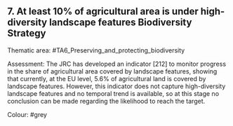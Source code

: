## 7. At least 10% of agricultural area is under high-diversity landscape features Biodiversity Strategy

Thematic area: #TA6_Preserving_and_protecting_biodiversity

Assessment: The JRC has developed an indicator [212] to monitor progress in the share of agricultural area covered by landscape features, showing that currently, at the EU level, 5.6% of agricultural land is covered by landscape features. However, this indicator does not capture high-diversity landscape features and no temporal trend is available, so at this stage no conclusion can be made regarding the likelihood to reach the target.

Colour: #grey
